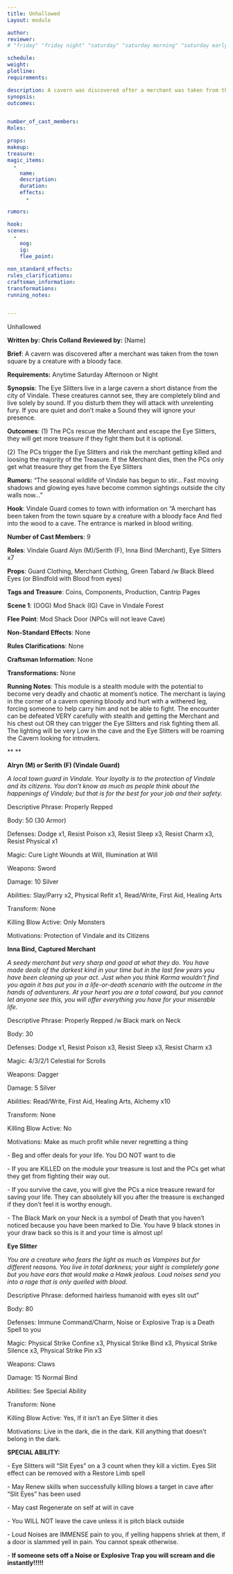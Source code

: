 ```yaml
---
title: Unhallowed
Layout: module

author: 
reviewer: 
# "friday" "friday night" "saturday" "saturday morning" "saturday early afternoon" "saturday early evening" "saturday night" "reaction" "tavern setup" "townsfolk" "randoms"

schedule:
weight: 
plotline: 
requirements: 

description: A cavern was discovered after a merchant was taken from the town square by a creature with a bloody face. The Eye Slitters live in a large cavern a short distance from the city of Vindale. These creatures cannot see, they are completely blind and live solely by sound. If you disturb them they will attack with unrelenting fury. If you are quiet and don’t make a Sound they will ignore your presence. The merchant is laying in the corner of a cavern opening bloody and hurt with a withered leg, forcing someone to help carry him and not be able to fight. The encounter can be defeated VERY carefully with stealth and getting the Merchant and his chest out OR they can trigger the Eye Slitters and risk fighting them all. The lighting will be very Low in the cave and the Eye Slitters will be roaming the Cavern looking for intruders.
synopsis:   
outcomes: 


number_of_cast_members: 
Roles: 

props: 
makeup: 
treasure: 
magic_items:
  - 
    name: 
    description:  
    duration: 
    effects: 
      - 

rumors: 

hook: 
scenes: 
  - 
    oog: 
    ig: 
    flee_point: 

non_standard_effects: 
rules_clarifications: 
craftsman_information: 
transformations: 
running_notes: 


---
```


Unhallowed

 

**Written by: Chris Colland**        **Reviewed by:** [Name]




 **Brief**:  A cavern was discovered after a merchant was taken from the town square by a creature with a bloody face.




 **Requirements:** Anytime Saturday Afternoon or Night

 

**Synopsis**: The Eye Slitters live in a large cavern a short distance from the city of Vindale. These creatures cannot see, they are completely blind and live solely by sound. If you disturb them they will attack with unrelenting fury. If you are quiet and don’t make a Sound they will ignore your presence. 

 

**Outcomes**: (1) The PCs rescue the Merchant and escape the Eye Slitters, they will get more treasure if they fight them but it is optional.

(2) The PCs trigger the Eye Slitters and risk the merchant getting killed and loosing the majority of the Treasure. If the Merchant dies, then the PCs only get what treasure they get from the Eye Slitters

 

**Rumors:** “The seasonal wildlife of Vindale has begun to stir… Fast moving shadows and glowing eyes have become common sightings outside the city walls now…”




 **Hook**: Vindale Guard comes to town with information on “A merchant has been taken from the town square by a creature with a bloody face And fled into the wood to a cave. The entrance is marked in blood writing.

**Number of Cast Members**: 9

**Roles**: Vindale Guard Alyn (M)/Serith (F), Inna Bind (Merchant), Eye Slitters x7

**Props**: Guard Clothing, Merchant Clothing, Green Tabard /w Black Bleed Eyes (or Blindfold with Blood from eyes)

**Tags and Treasure**: Coins, Components, Production, Cantrip Pages

**Scene 1**: (OOG) Mod Shack (IG) Cave in Vindale Forest

**Flee Point**: Mod Shack Door (NPCs will not leave Cave)

**Non-Standard Effects**: None

**Rules Clarifications**: None

**Craftsman Information**: None

**Transformations:** None

 **Running Notes**: This module is a stealth module with the potential to become very deadly and chaotic at moment’s notice. The merchant is laying in the corner of a cavern opening bloody and hurt with a withered leg, forcing someone to help carry him and not be able to fight. The encounter can be defeated VERY carefully with stealth and getting the Merchant and his chest out OR they can trigger the Eye Slitters and risk fighting them all. The lighting will be very Low in the cave and the Eye Slitters will be roaming the Cavern looking for intruders.

**
**

**Alryn (M) or Serith (F) (Vindale Guard)**

*A local town guard in Vindale. Your loyalty is to the protection of Vindale and its citizens. You don’t know as much as people think about the happenings of Vindale; but that is for the best for your job and their safety.*

Descriptive Phrase: Properly Repped

Body: 50 (30 Armor)

Defenses: Dodge x1, Resist Poison x3, Resist Sleep x3, Resist Charm x3, Resist Physical x1

Magic: Cure Light Wounds at Will, Illumination at Will

Weapons: Sword

Damage: 10 Silver

Abilities: Slay/Parry x2, Physical Refit x1, Read/Write, First Aid, Healing Arts

Transform: None

Killing Blow Active: Only Monsters

Motivations: Protection of Vindale and its Citizens

 

 

 

 

 

 

 

 

 

 

 

 

 

**Inna Bind, Captured Merchant**

*A seedy merchant but very sharp and good at what they do. You have made deals of the darkest kind in your time but in the last few years you have been cleaning up your act. Just when you think Karma wouldn’t find you again it has put you in a life-or-death scenario with the outcome in the hands of adventurers. At your heart you are a total coward, but you cannot let anyone see this, you will offer everything you have for your miserable life.*

Descriptive Phrase: Properly Repped /w Black mark on Neck

Body: 30

Defenses: Dodge x1, Resist Poison x3, Resist Sleep x3, Resist Charm x3

Magic: 4/3/2/1 Celestial for Scrolls

Weapons: Dagger

Damage: 5 Silver

Abilities: Read/Write, First Aid, Healing Arts, Alchemy x10

Transform: None

Killing Blow Active: No

Motivations: Make as much profit while never regretting a thing

\-    Beg and offer deals for your life. You DO NOT want to die

\-    If you are KILLED on the module your treasure is lost and the PCs get what they get from fighting their way out. 

\-    If you survive the cave, you will give the PCs a nice treasure reward for saving your life. They can absolutely kill you after the treasure is exchanged if they don’t feel it is worthy enough.

\-    The Black Mark on your Neck is a symbol of Death that you haven’t noticed because you have been marked to Die. You have 9 black stones in your draw back so this is it and your time is almost up!

 

 

 

 

 

**Eye Slitter**

*You are a creature who fears the light as much as Vampires but for different reasons. You live in total darkness; your sight is completely gone but you have ears that would make a Hawk jealous. Loud noises send you into a rage that is only quelled with blood.*

Descriptive Phrase: deformed hairless humanoid with eyes slit out”

Body: 80

Defenses: Immune Command/Charm, Noise or Explosive Trap is a Death Spell to you

Magic: Physical Strike Confine x3, Physical Strike Bind x3, Physical Strike Silence x3, Physical Strike Pin x3

Weapons: Claws

Damage: 15 Normal Bind

Abilities: See Special Ability

Transform: None

Killing Blow Active: Yes, If it isn’t an Eye Slitter it dies

Motivations: Live in the dark, die in the dark. Kill anything that doesn’t belong in the dark.

**SPECIAL ABILITY:** 

\-    Eye Slitters will “Slit Eyes” on a 3 count when they kill a victim. Eyes Slit effect can be removed with a Restore Limb spell

\-    May Renew skills when successfully killing blows a target in cave after “Slit Eyes” has been used

\-    May cast Regenerate on self at will in cave

\-    You WILL NOT leave the cave unless it is pitch black outside

\-    Loud Noises are IMMENSE pain to you, if yelling happens shriek at them, if a door is slammed yell in pain. You cannot speak otherwise.

\-    **If someone sets off a Noise or Explosive Trap you will scream and die instantly!!!!!**

 

 

 

 

 

 